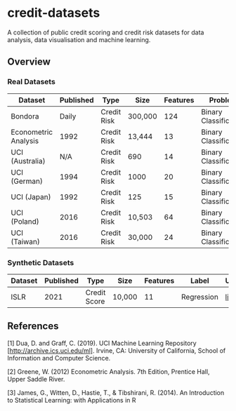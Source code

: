 # credit-datasets
A collection of public credit scoring and credit risk datasets for data analysis, data visualisation and machine learning.

## Overview
### Real Datasets
| Dataset  | Published | Type | Size | Features | Problem | URL |
| - | - | - | - | - | - | - |
| Bondora | Daily | Credit Risk | 300,000 | 124 | Binary Classification | [link](https://www.bondora.com/en/public-reports) |
| Econometric Analysis | 1992 | Credit Risk | 13,444 | 13 | Binary Classification | [link](http://www.stern.nyu.edu/~wgreene/Text/Edition7/TableF7-3.csv) |
| UCI (Australia) | N/A | Credit Risk | 690 | 14 | Binary Classification | [link](http://archive.ics.uci.edu/ml/datasets/Statlog+%28Australian+Credit+Approval%29) |
| UCI (German) | 1994 | Credit Risk | 1000 | 20 | Binary Classification | [link](http://archive.ics.uci.edu/ml/datasets/Statlog+%28German+Credit+Data%29) |
| UCI (Japan) | 1992 | Credit Risk | 125 | 15 | Binary Classification | [link](http://archive.ics.uci.edu/ml/datasets/Japanese+Credit+Screening) |
| UCI (Poland) | 2016 | Credit Risk | 10,503 | 64 | Binary Classification | [link](http://archive.ics.uci.edu/ml/datasets/Polish+companies+bankruptcy+data) |
| UCI (Taiwan) | 2016 | Credit Risk | 30,000 | 24 | Binary Classification | [link](http://archive.ics.uci.edu/ml/datasets/default+of+credit+card+clients) |

### Synthetic Datasets
| Dataset  | Published | Type | Size | Features | Label | URL |
| - | - | - | - | - | - | - |
| ISLR | 2021 | Credit Score | 10,000 | 11 | Regression | [link](datasets/synthetic_introduction_to_statistical_learning_r.csv) |

## References
<a id="1">[1]</a>
Dua, D. and Graff, C. (2019). UCI Machine Learning Repository [http://archive.ics.uci.edu/ml]. Irvine, CA: University of California, School of Information and Computer Science.

<a id="2">[2]</a>
Greene, W. (2012) Econometric Analysis. 7th Edition, Prentice Hall, Upper Saddle River.


<a id="3">[3]</a>
James, G., Witten, D., Hastie, T., & Tibshirani, R. (2014). An Introduction to Statistical Learning: with Applications in R
